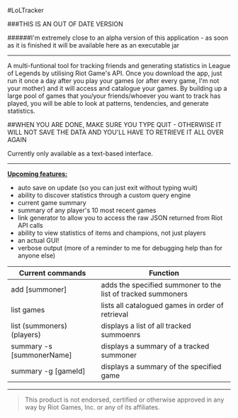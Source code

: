 #LoLTracker

###THIS IS AN OUT OF DATE VERSION

######I'm extremely close to an alpha version of this application - as soon as it is finished it will be available here as an executable jar

__________________________________________________________________________________________
A multi-funtional tool for tracking friends and generating statistics in League of Legends by utilising Riot Game's API.
Once you download the app, just run it once a day after you play your games (or after every game, I'm not your mother) and it will access and catalogue your games. By building up a large pool of games that you/your friends/whoever you want to track has played, you will be able to look at patterns, tendencies, and generate statistics.

##WHEN YOU ARE DONE, MAKE SURE YOU TYPE QUIT - OTHERWISE IT WILL NOT SAVE THE DATA AND YOU'LL HAVE TO RETRIEVE IT ALL OVER AGAIN

Currently only available as a text-based interface.
__________________________________________________________________________________________
<b><u>Upcoming features:</b></u>
- auto save on update (so you can just exit without typing wuit)
- ability to discover statistics through a custom query engine
- current game summary
- summary of any player's 10 most recent games
- link generator to allow you to access the raw JSON returned from Riot API calls
- ability to view statistics of items and champions, not just players
- an actual GUI!
- verbose output (more of a reminder to me for debugging help than for anyone else)

|Current commands|Function|
|----------------|--------|
|add [summoner]| adds the specified summoner to the list of tracked summoners|
|list games| lists all catalogued games in order of retrieval|
|list (summoners)(players)| displays a list of all tracked summoenrs|
|summary -s [summonerName]| displays a summary of a tracked summoner|
|summary -g [gameId]| displays a summary of the specified game|
______________________________________________________________________________________________________________________




> This product is not endorsed, certified or otherwise approved in any way by Riot Games, Inc. or any of its affiliates.


